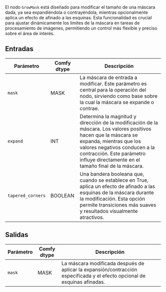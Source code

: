 El nodo `GrowMask` está diseñado para modificar el tamaño de una máscara dada, ya sea expandiéndola o contrayéndola, mientras opcionalmente aplica un efecto de afinado a las esquinas. Esta funcionalidad es crucial para ajustar dinámicamente los límites de la máscara en tareas de procesamiento de imágenes, permitiendo un control más flexible y preciso sobre el área de interés.

## Entradas

| Parámetro | Comfy dtype | Descripción |
|-----------|-------------|-------------|
| `mask`    | MASK        | La máscara de entrada a modificar. Este parámetro es central para la operación del nodo, sirviendo como base sobre la cual la máscara se expande o contrae. |
| `expand`  | INT         | Determina la magnitud y dirección de la modificación de la máscara. Los valores positivos hacen que la máscara se expanda, mientras que los valores negativos conducen a la contracción. Este parámetro influye directamente en el tamaño final de la máscara. |
| `tapered_corners` | BOOLEAN    | Una bandera booleana que, cuando se establece en True, aplica un efecto de afinado a las esquinas de la máscara durante la modificación. Esta opción permite transiciones más suaves y resultados visualmente atractivos. |

## Salidas

| Parámetro | Comfy dtype | Descripción |
|-----------|-------------|-------------|
| `mask`    | MASK        | La máscara modificada después de aplicar la expansión/contracción especificada y el efecto opcional de esquinas afinadas. |
